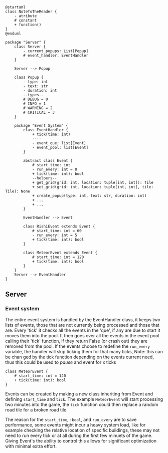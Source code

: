 ```plantuml
@startuml
class NoteToTheReader {
    - atribute
    # constant
    + function()
}
@enduml
```

```plantuml
package "Server" {
	class Server {
		- current_popups: List[Popup]
		# event_handler: EventHandler
	}

	Server --> Popup

	class Popup {
		- type: int
		- text: str 
		- duration: int
		--types--
		# DEBUG = 0
		# INFO = 1
		# WARNING = 2
		# CRITICAL = 3
	}

	package "Event System" {
		class EventHandler {
			+ tick(time: int)
			----
			- event_que: list[Event]
			- event_pool: list[Event]
		}
		
		abstract class Event {
			# start_time: int
			- run_every: int = 0
			+ tick(time: int): bool
			--helpers--
			+ get_grid(grid: int, location: tuple[int, int]): Tile
			+ set_grid(grid: int, location: tuple[int, int], tile: Tile): None
			+ create_popup(type: int, text: str, duration: int)
			+ ...
			+ ...
		}
		
		EventHandler --> Event
		
		class RishiEvent extends Event {
			# start_time: int = 60  
			- run_every: int = 5
			+ tick(time: int): bool  
		}
		
		class MeteorEvent extends Event {
			# start_time: int = 120  
			+ tick(time: int): bool  
		}
	}
	Server --> EventHandler
}
```

## Server

### Event system

The entire event system is handled by the EventHandler class, it keeps two lists of events, those that are not currently being processed and those that are. Every 'tick' it checks all the events in the 'que', if any are due to start it moves them into the pool. It then goes over all the events in the event pool calling their 'tick' function, if they return False (or crash out) they are removed from the pool. If the events choose to redefine the `run_every` variable, the handler will skip ticking them for that many ticks, Note: this can be chan
ged by the tick function depending on the events current need, thus this could be used to _pause_ and event for x ticks

```plantuml
class MeteorEvent {
	# start_time: int = 120  
	+ tick(time: int): bool  
}
```

Events can be created by making a new class inheriting from Event and defining `start_time` and `tick`. The example `MeteorEvent` will start processing two minutes into the game, the `tick` function could then replace a random road tile for a broken road tile.

The reason for the `start_time`, `:bool`, and `run_every` are to save performance, some events might incur a heavy system load, like for example checking the relative location of specific buildings, these may not need to run every tick or at all during the first few minuets of the game. Giving Event's the ability to control this allows for significant optimization with minimal extra effort. 
